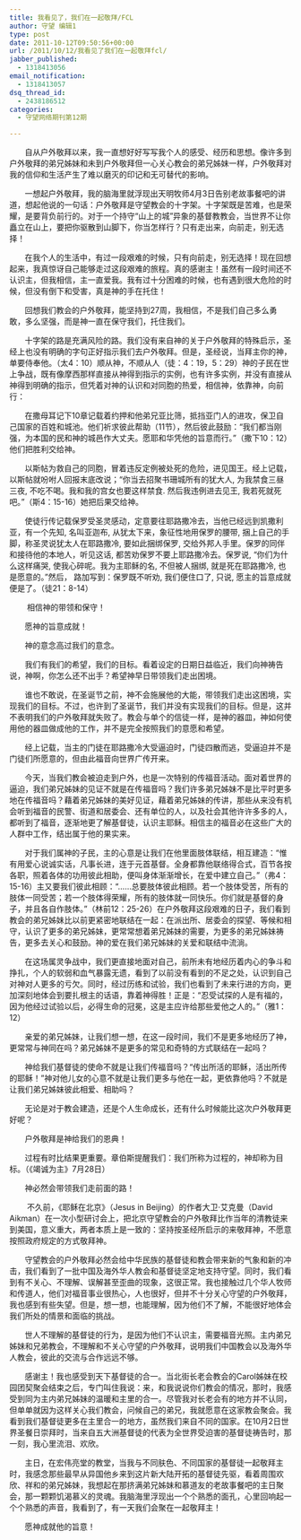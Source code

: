 ```yaml
---
title: 我看见了，我们在一起敬拜/FCL
author: 守望 编辑1
type: post
date: 2011-10-12T09:50:56+00:00
url: /2011/10/12/我看见了我们在一起敬拜fcl/
jabber_published:
  - 1318413056
email_notification:
  - 1318413057
dsq_thread_id:
  - 2438186512
categories:
  - 守望网络期刊第12期

---
```

       自从户外敬拜以来，我一直想好好写写我个人的感受、经历和思想。像许多到户外敬拜的弟兄姊妹和未到户外敬拜但一心关心教会的弟兄姊妹一样，户外敬拜对我的信仰和生活产生了难以磨灭的印记和无可替代的影响。<!--more-->

       一想起户外敬拜，我的脑海里就浮现出天明牧师4月3日告别老故事餐吧的讲道，想起他说的一句话：户外敬拜是守望教会的十字架。十字架既是苦难，也是荣耀，是要背负前行的。对于一个持守“山上的城”异象的基督教教会，当世界不让你矗立在山上，要把你驱散到山脚下，你当怎样行？只有走出来，向前走，别无选择！

       在我个人的生活中，有过一段艰难的时候，只有向前走，别无选择！现在回想起来，我真惊讶自己能够走过这段艰难的旅程。真的感谢主！虽然有一段时间还不认识主，但我相信，主一直爱我。我有过十分困难的时候，也有遇到很大危险的时候，但没有倒下和受害，真是神的手在托住！

       回想我们教会的户外敬拜，能坚持到27周，我相信，不是我们自己多么勇敢，多么坚强，而是神一直在保守我们，托住我们。

       十字架的路是充满风险的路。我们没有来自神的关于户外敬拜的特殊启示，圣经上也没有明确的字句正好指示我们去户外敬拜。但是，圣经说，当拜主你的神，单要侍奉他。（太4：10）顺从神，不顺从人（徒：4：19，5：29）神的子民在世上争战，既有像摩西那样直接从神得到指示的实例，也有许多实例，并没有直接从神得到明确的指示，但凭着对神的认识和对同胞的热爱，相信神，依靠神，向前行：

       在撒母耳记下10章记载着约押和他弟兄亚比筛，抵挡亚门人的进攻，保卫自己国家的百姓和城池。他们祈求彼此帮助（11节），然后彼此鼓励：“我们都当刚强，为本国的民和神的城邑作大丈夫。愿耶和华凭他的旨意而行。”（撒下10：12）他们把胜利交给神。

       以斯帖为救自己的同胞，冒着违反定例被处死的危险，进见国王。经上记载，以斯帖就吩咐人回报末底改说；“你当去招聚书珊城所有的犹大人, 为我禁食三昼三夜, 不吃不喝。我和我的宫女也要这样禁食. 然后我违例进去见王, 我若死就死吧。”（斯4：15-16）她把后果交给神。

       使徒行传记载保罗受圣灵感动，定意要往耶路撒冷去，当他已经远到凯撒利亚，有一个先知, 名叫亚迦布, 从犹太下来，象征性地用保罗的腰带, 捆上自己的手脚，称圣灵说犹太人在耶路撒冷, 要如此捆绑保罗, 交给外邦人手里。保罗的同伴和接待他的本地人，听见这话, 都苦劝保罗不要上耶路撒冷去。保罗说, “你们为什么这样痛哭, 使我心碎呢。我为主耶稣的名, 不但被人捆绑, 就是死在耶路撒冷, 也是愿意的。”然后， 路加写到：保罗既不听劝, 我们便住口了, 只说, 愿主的旨意成就便是了。（徒21：8-14）

        相信神的带领和保守！

       愿神的旨意成就！

       神的意念高过我们的意念。

       我们有我们的希望，我们的目标。看着设定的日期日益临近，我们向神祷告说，神啊，你怎么还不出手？希望神早日带领我们走出困境。

       谁也不敢说，在圣诞节之前，神不会施展他的大能，带领我们走出这困境，实现我们的目标。不过，也许到了圣诞节，我们并没有实现我们的目标。但是，这并不表明我们的户外敬拜就失败了。教会与单个的信徒一样，是神的器皿，神如何使用他的器皿做成他的工作，并不是完全按照我们的意愿和希望。

       经上记载，当主的门徒在耶路撒冷大受逼迫时，门徒四散而逃，受逼迫并不是门徒们所愿意的，但由此福音向世界广传开来。

       今天，当我们教会被迫走到户外，也是一次特别的传福音活动。面对着世界的逼迫，我们弟兄姊妹的见证不就是在传福音吗？我们许多弟兄姊妹不是比平时更多地在传福音吗？藉着弟兄姊妹的美好见证，藉着弟兄姊妹的传讲，那些从来没有机会听到福音的民警、街道和居委会、还有单位的人，以及社会其他许许多多的人，都听到了福音，逐渐地更了解基督徒，认识主耶稣。相信主的福音必在这些广大的人群中工作，结出属于他的果实来。

       对于我们属神的子民，主的心意是让我们在他里面肢体联结，相互建造：“惟有用爱心说诚实话，凡事长进，连于元首基督。全身都靠他联络得合式，百节各按各职，照着各体的功用彼此相助，便叫身体渐渐增长，在爱中建立自己。”（弗4：15-16）主又要我们彼此相顾：“……总要肢体彼此相顾。若一个肢体受苦，所有的肢体一同受苦；若一个肢体得荣耀，所有的肢体就一同快乐。你们就是基督的身子，并且各自作肢体。”（林前12：25-26）在户外敬拜这段艰难的日子，我们看到教会的弟兄姊妹比以前更紧密地联结在一起：在派出所、居委会的探望、等候和相守，认识了更多的弟兄姊妹，更常常想着弟兄姊妹的需要，为更多的弟兄姊妹祷告，更多去关心和鼓励。神的爱在我们弟兄姊妹的关爱和联结中流淌。

       在这场属灵争战中，我们更直接地面对自己，前所未有地经历着内心的争斗和挣扎，个人的软弱和血气暴露无遗，看到了以前没有看到的不足之处，认识到自己对神对人更多的亏欠。同时，经过历练和试验，我们也看到了未来行进的方向，更加深刻地体会到要扎根主的话语，靠着神得胜！正是：“忍受试探的人是有福的，因为他经过试验以后，必得生命的冠冕，这是主应许给那些爱他之人的。”（雅1：12）

       亲爱的弟兄姊妹，让我们想一想，在这一段时间，我们不是更多地经历了神，更常常与神同在吗？弟兄姊妹不是更多的常见和奇特的方式联结在一起吗？

       神给我们基督徒的使命不就是让我们传福音吗？“传出所活的耶稣，活出所传的耶稣！”神对他儿女的心意不就是让我们更多与他在一起，更依靠他吗？不就是让我们弟兄姊妹彼此相爱、相助吗？

       无论是对于教会建造，还是个人生命成长，还有什么时候能比这次户外敬拜更好呢？

       户外敬拜是神给我们的恩典！

       过程有时比结果更重要。章伯斯提醒我们：我们所称为过程的，神却称为目标。（《竭诚为主》7月28日）

       神必然会带领我们走前面的路！

        不久前，《耶稣在北京》（Jesus in Beijing）的作者大卫·艾克曼（David Aikman）在一次小型研讨会上，把北京守望教会的户外敬拜比作当年的清教徒来到美国，意义重大，两者本质上是一致的：坚持按圣经所启示的来敬拜神，不愿意按照政府规定的方式敬拜神。

       守望教会的户外敬拜必然会给中华民族的基督徒和教会带来新的气象和新的冲击，我们看到了一批中国及海外华人教会和基督徒坚定地支持守望。同时，我们看到有不关心、不理解、误解甚至歪曲的现象，这很正常。我也接触过几个华人牧师和传道人，他们对福音事业很热心，人也很好，但并不十分关心守望的户外敬拜，我也感到有些失望。但是，想一想，也能理解，因为他们不了解，不能很好地体会我们所处的情景和面临的挑战。

       世人不理解的基督徒的行为，是因为他们不认识主，需要福音光照。主内弟兄姊妹和兄弟教会，不理解和不关心守望的户外敬拜，说明我们中国教会以及海外华人教会，彼此的交流与合作远远不够。

       感谢主！我也感受到天下基督徒的合一。当北街长老会教会的Carol姊妹在校园团契聚会结束之后，专门叫住我说：来，和我说说你们教会的情况，那时，我感受到同为主内弟兄姊妹的温暖和主里的合一。尽管我对长老会有的地方并不认同，但单单就因为这样关心我们教会，问候自己的弟兄，我就愿意在这家教会聚会。我看到我们基督徒更多在主里合一的地方，虽然我们来自不同的国家。在10月2日世界圣餐日崇拜时，当来自五大洲基督徒的代表为全世界受迫害的基督徒祷告时，那一刻，我心里流泪、欢欣。

       主日，在宏伟亮堂的教堂，当我与不同肤色、不同国家的基督徒一起敬拜主时，我感念那些最早从异国他乡来到这片新大陆开拓的基督徒先驱，看着周围欢欣、祥和的弟兄姊妹，我想起在那挤满弟兄姊妹和慕道友的老故事餐吧的主日聚会，那一颗颗饥渴慕义的灵魂。我脑海里浮现出一个个熟悉的面孔，心里回响起一个个熟悉的声音，我看到了，有一天我们会聚在一起敬拜主！

       愿神成就他的旨意！